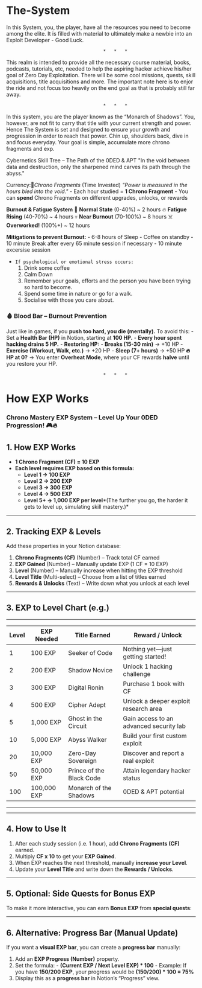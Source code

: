 # The-System
In this System, you, the player, have all the resources you need to become among the elite. It is filled with material to ultimately make a newbie into an Exploit Developer - Good Luck.

                                        *   *   *
                                        
This realm is intended to provide all the necessary course material, books, podcasts, tutorials, etc, needed to help the aspiring hacker achieve his/her goal of Zero Day Exploitation. 
There will be some cool missions, quests, skill acquisitions, title acquisitions and more. The important note here is to enjor the ride and not focus too heavily on the end goal as that is probably still far away. 

                                        *   *   *
                                        
In this system, you are the player known as the “Monarch of Shadows”. You, however, are not fit to carry that title with your current strength and power. Hence The System is set and designed to ensure your growth and progression in order to reach that power. Chin up, shoulders back, dive in and focus everyday. Your goal is simple, accumulate more chrono fragments and exp.

Cybernetics Skill Tree – The Path of the 0DED & APT
"In the void between data and destruction, only the sharpened mind carves its path through the abyss."

Currency:🔹*Chrono Fragments* (Time Invested)
*"Power is measured in the hours bled into the void."*
    - Each hour studied = **1 Chrono Fragment**
    - You can **spend** Chrono Fragments on different upgrades, unlocks, or rewards


**Burnout & Fatigue System**
    🌿 **Normal State** (0-40%) ~ 2 hours
    🔥 **Fatigue Rising** (40-70%) ~ 4 hours
    💀 **Near Burnout** (70-100%) ~ 8 hours
    ☠️ **Overworked!** (100%+) ~ 12 hours

**Mitigations to prevent Burnout:**
    - 6-8 hours of Sleep
    - Coffee on standby
    - 10 minute Break after every 65 minute session if necessary
    - 10 minute excersise session
- `If psychological or emotional stress occurs:`
    1. Drink some coffee
    2. Calm Down
    3. Remember your goals, efforts and the person you have been trying so hard to become.
    4. Spend some time in nature or go for a walk.
    5. Socialise with those you care about.
 
### **🩸 Blood Bar – Burnout Prevention**
Just like in games, if you **push too hard, you die (mentally).** To avoid this:
    - Set a **Health Bar (HP)** in Notion, starting at **100 HP.**
    - **Every hour spent hacking drains 5 HP.**
    - **Restoring HP:**
        - **Breaks (15-30 min)** → +10 HP
        - **Exercise (Workout, Walk, etc.)** → +20 HP
        - **Sleep (7+ hours)** → +50 HP
**🔥 HP at 0?** → You enter **Overheat Mode**, where your CF rewards **halve** until you restore your HP.


                                        *   *   *

# How EXP Works

### **Chrono Mastery EXP System – Level Up Your 0DED Progression!** 🎮🔥
## **1. How EXP Works**
  - **1 Chrono Fragment (CF) = 10 EXP**
  - **Each level requires EXP based on this formula:**
    - **Level 1 → 100 EXP**
    - **Level 2 → 200 EXP**
    - **Level 3 → 300 EXP**
    - **Level 4 → 500 EXP**
    - **Level 5+ → 1,000 EXP per level***(The further you go, the harder it gets to level up, simulating skill mastery.)*

---

## **2. Tracking EXP & Levels**
Add these properties in your Notion database:
  1. **Chrono Fragments (CF)** (Number) – Track total CF earned
  2. **EXP Gained** (Number) – Manually update EXP (1 CF = 10 EXP)
  3. **Level** (Number) – Manually increase when hitting the EXP threshold
  4. **Level Title** (Multi-select) – Choose from a list of titles earned
  5. **Rewards & Unlocks** (Text) – Write down what you unlock at each level

---

## **3. EXP to Level Chart (e.g.)**
_____________________________________________________________________________________________________
| **Level** | **EXP Needed** | **Title Earned**           | **Reward / Unlock**                     |
|-----------|----------------|----------------------------|-----------------------------------------|
| 1         | 100 EXP        |   Seeker of Code           | Nothing yet—just getting started!       |
| 2         | 200 EXP        |   Shadow Novice            | Unlock 1 hacking challenge              |
| 3         | 300 EXP        |   Digital Ronin            | Purchase 1 book with CF                 |
| 4         | 500 EXP        |   Cipher Adept             | Unlock a deeper exploit research area   |
| 5         | 1,000 EXP      | Ghost in the Circuit       | Gain access to an advanced security lab |
| 10        | 5,000 EXP      |   Abyss Walker             | Build your first custom exploit         |
| 20        | 10,000 EXP     |   Zero-Day Sovereign       | Discover and report a real exploit      |
| 50        | 50,000 EXP     | Prince of the Black Code   | Attain legendary hacker status          |
| 100       | 100,000 EXP    | Monarch of the Shadows     | 0DED & APT potential                    |
_____________________________________________________________________________________________________
---

## **4. How to Use It**

1. After each study session (i.e. 1 hour), add **Chrono Fragments (CF)** earned.
2. Multiply **CF x 10** to get your **EXP Gained**.
3. When EXP reaches the next threshold, manually **increase your Level**.
4. Update your **Level Title** and write down the **Rewards / Unlocks**.

---

## **5. Optional: Side Quests for Bonus EXP**
To make it more interactive, you can earn **Bonus EXP** from **special quests**:

---

## **6. Alternative: Progress Bar (Manual Update)**
If you want a **visual EXP bar**, you can create a **progress bar** manually:
  1. Add an **EXP Progress (Number)** property.
  2. Set the formula:
    - **(Current EXP / Next Level EXP) * 100**
    - Example: If you have **150/200 EXP**, your progress would be **(150/200) * 100 = 75%**
  3. Display this as a **progress bar** in Notion’s “Progress” view.







